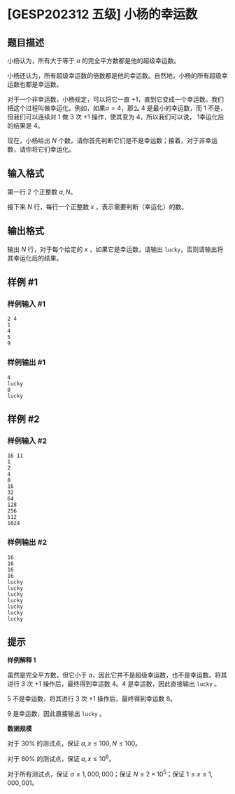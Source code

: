 # [GESP202312 五级] 小杨的幸运数

## 题目描述

小杨认为，所有大于等于 $a$ 的完全平方数都是他的超级幸运数。

小杨还认为，所有超级幸运数的倍数都是他的幸运数。自然地，小杨的所有超级幸运数也都是幸运数。

对于一个非幸运数，小杨规定，可以将它一直 $+1$，直到它变成一个幸运数。我们把这个过程叫做幸运化。例如，如果$a=4$，那么 $4$ 是最小的幸运数，而 $1$ 不是，但我们可以连续对 $1$ 做 $3$ 次 $+1$ 操作，使其变为 $4$，所以我们可以说， $1$幸运化后的结果是 $4$。

现在，小杨给出 $N$ 个数，请你首先判断它们是不是幸运数；接着，对于非幸运数，请你将它们幸运化。

## 输入格式

第一行 $2$ 个正整数 $a, N$。

接下来 $N$ 行，每行一个正整数 $x$ ，表示需要判断（幸运化）的数。

## 输出格式

输出 $N$ 行，对于每个给定的 $x$ ，如果它是幸运数，请输出 `lucky`，否则请输出将其幸运化后的结果。

## 样例 #1

### 样例输入 #1

```
2 4
1
4
5
9
```

### 样例输出 #1

```
4
lucky
8
lucky
```

## 样例 #2

### 样例输入 #2

```
16 11
1
2
4
8
16
32
64
128
256
512
1024
```

### 样例输出 #2

```
16
16
16
16
lucky
lucky
lucky
lucky
lucky
lucky
lucky
```

## 提示

**样例解释 1**

虽然是完全平方数，但它小于 $a$，因此它并不是超级幸运数，也不是幸运数。将其进行 $3$ 次 $+1$ 操作后，最终得到幸运数 $4$。4 是幸运数，因此直接输出 `lucky` 。

$5$ 不是幸运数，将其进行 $3$ 次 $+1$ 操作后，最终得到幸运数 $8$。

$9$ 是幸运数，因此直接输出 `lucky` 。

**数据规模**

对于 $30\%$ 的测试点，保证 $a,x \le 100,N \le 100$。

对于 $60\%$ 的测试点，保证 $a,x \le 10^6$。

对于所有测试点，保证 $a \le 1,000,000$；保证 $N \le 2 \times 10^5$；保证 $1 \le x \le 1,000,001$。
